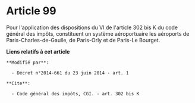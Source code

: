 # Article 99

Pour l'application des dispositions du VI de l'article 302 bis K du code général des impôts, constituent un système
aéroportuaire les aéroports de Paris-Charles-de-Gaulle, de Paris-Orly et de Paris-Le Bourget.

**Liens relatifs à cet article**

	**Modifié par**:

	  - Décret n°2014-661 du 23 juin 2014 - art. 1

	**Cite**:

	  - Code général des impôts, CGI. - art. 302 bis K
